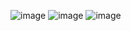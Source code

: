 ![image](https://github.com/user-attachments/assets/915a8045-b5ab-4c89-8ebc-ad240605bd95)
![image](https://github.com/user-attachments/assets/0ed54a8b-269e-4e88-ace2-44a06145558e)
![image](https://github.com/user-attachments/assets/f854e2a0-f682-4491-9f42-fd4d097f349f)
